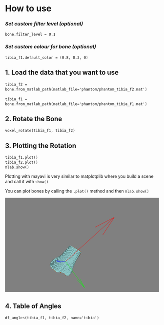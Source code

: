 # How to use

### *Set custom filter level (optional)*
    bone.filter_level = 0.1

### *Set custom colour for bone (optional)*
    tibia_f1.default_color = (0.8, 0.3, 0)

## 1. Load the data that you want to use
    tibia_f2 = bone.from_matlab_path(matlab_file='phantom/phantom_tibia_f2.mat')

    tibia_f1 = bone.from_matlab_path(matlab_file='phantom/phantom_tibia_f1.mat')

## 2. Rotate the Bone
    voxel_rotate(tibia_f1, tibia_f2)

## 3. Plotting the Rotation
    tibia_f1.plot()
    tibia_f2.plot()
    mlab.show()

Plotting with mayavi is very similar to matplotplib where you build a scene and call it with `show()`

You can plot bones by calling the `.plot()` method and then `mlab.show()`

![rotated_image](images/alined.png)


## 4. Table of Angles
    df_angles(tibia_f1, tibia_f2, name='tibia')